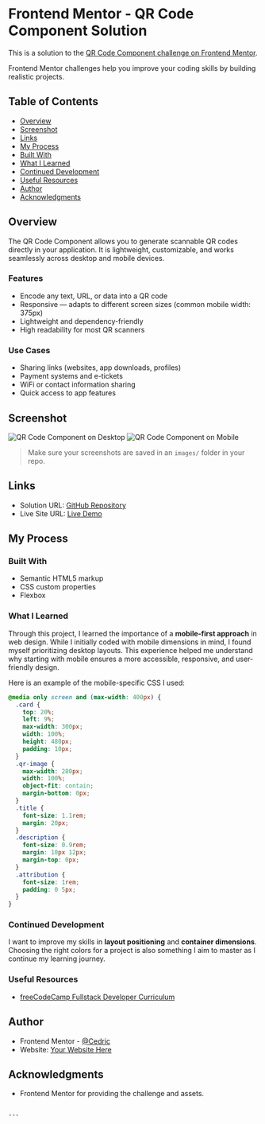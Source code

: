 # Frontend Mentor - QR Code Component Solution

This is a solution to the [QR Code Component challenge on Frontend Mentor](https://www.frontendmentor.io/challenges/qr-code-component-iux_sIO_H).

Frontend Mentor challenges help you improve your coding skills by building realistic projects.

## Table of Contents
- [Overview](#overview)
- [Screenshot](#screenshot)
- [Links](#links)
- [My Process](#my-process)
- [Built With](#built-with)
- [What I Learned](#what-i-learned)
- [Continued Development](#continued-development)
- [Useful Resources](#useful-resources)
- [Author](#author)
- [Acknowledgments](#acknowledgments)

## Overview
The QR Code Component allows you to generate scannable QR codes directly in your application. It is lightweight, customizable, and works seamlessly across desktop and mobile devices.

### Features
- Encode any text, URL, or data into a QR code
- Responsive — adapts to different screen sizes (common mobile width: 375px)
- Lightweight and dependency-friendly
- High readability for most QR scanners

### Use Cases
- Sharing links (websites, app downloads, profiles)
- Payment systems and e-tickets
- WiFi or contact information sharing
- Quick access to app features

## Screenshot
![QR Code Component on Desktop](images/desktop.png)
![QR Code Component on Mobile](images/mobile.png)

> Make sure your screenshots are saved in an `images/` folder in your repo.

## Links
- Solution URL: [GitHub Repository](https://github.com/YourUsername/qr-code-component)
- Live Site URL: [Live Demo](https://your-live-site-url.com)

## My Process

### Built With
- Semantic HTML5 markup
- CSS custom properties
- Flexbox

### What I Learned
Through this project, I learned the importance of a **mobile-first approach** in web design. While I initially coded with mobile dimensions in mind, I found myself prioritizing desktop layouts. This experience helped me understand why starting with mobile ensures a more accessible, responsive, and user-friendly design.

Here is an example of the mobile-specific CSS I used:

```css
@media only screen and (max-width: 400px) {
  .card {
    top: 20%;
    left: 9%;
    max-width: 300px;
    width: 100%;
    height: 480px;
    padding: 10px;
  }
  .qr-image {
    max-width: 280px;
    width: 100%;
    object-fit: contain;
    margin-bottom: 0px;
  }
  .title {
    font-size: 1.1rem;
    margin: 20px;
  }
  .description {
    font-size: 0.9rem;
    margin: 10px 12px;
    margin-top: 0px;
  }
  .attribution {
    font-size: 1rem;
    padding: 0 5px;
  }
}
````

### Continued Development

I want to improve my skills in **layout positioning** and **container dimensions**. Choosing the right colors for a project is also something I aim to master as I continue my learning journey.

### Useful Resources

* [freeCodeCamp Fullstack Developer Curriculum](https://www.freecodecamp.org/)

## Author

* Frontend Mentor - [@Cedric](https://www.frontendmentor.io/profile/Cedric-Celestino)
* Website: [Your Website Here](https://www.your-site.com)

## Acknowledgments

* Frontend Mentor for providing the challenge and assets.

```

---

